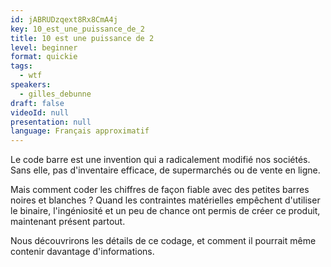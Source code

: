 ```yaml
---
id: jABRUDzqext8Rx8CmA4j
key: 10_est_une_puissance_de_2
title: 10 est une puissance de 2
level: beginner
format: quickie
tags:
  - wtf
speakers:
  - gilles_debunne
draft: false
videoId: null
presentation: null
language: Français approximatif
---
```

Le code barre est une invention qui a radicalement modifié nos sociétés. Sans elle, pas d'inventaire efficace, de supermarchés ou de vente en ligne.

Mais comment coder les chiffres de façon fiable avec des petites barres noires et blanches ? Quand les contraintes matérielles empêchent d'utiliser le binaire, l'ingéniosité et un peu de chance ont permis de créer ce produit, maintenant présent partout.


Nous découvrirons les détails de ce codage, et comment il pourrait même contenir davantage d'informations.